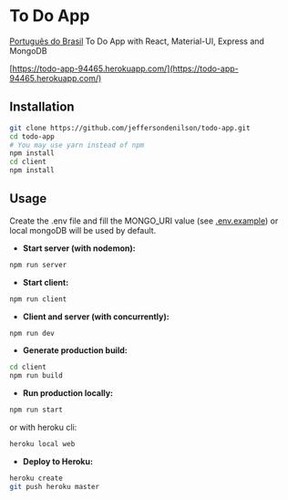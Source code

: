 # To Do App
[Português do Brasil](README.md)
To Do App with React, Material-UI, Express and MongoDB

[https://todo-app-94465.herokuapp.com/](https://todo-app-94465.herokuapp.com/)

## Installation
```bash
git clone https://github.com/jeffersondenilson/todo-app.git
cd todo-app
# You may use yarn instead of npm
npm install
cd client
npm install
```

## Usage
Create the .env file and fill the MONGO_URI value (see [.env.example](.env.example)) or local mongoDB will be used by default.

* **Start server (with nodemon):**
```bash
npm run server
```
* **Start client:**
```bash
npm run client
```

* **Client and server (with concurrently):**
```bash
npm run dev
```

* **Generate production build:**
```bash
cd client
npm run build
```

* **Run production locally:**
```bash
npm run start
```
or with heroku cli:
```bash
heroku local web
```

* **Deploy to Heroku:**
```bash
heroku create
git push heroku master
```